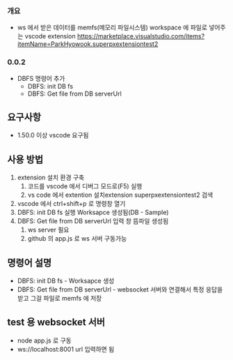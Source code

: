 ### 개요
- ws 에서 받은 데이터를 memfs(메모리 파일시스템) workspace 에 파일로 넣어주는 vscode extension
https://marketplace.visualstudio.com/items?itemName=ParkHyowook.superpxextensiontest2


### 0.0.2
- DBFS 명령어 추가
  - DBFS: init DB fs
  - DBFS: Get file from DB serverUrl

## 요구사항
 - 1.50.0 이상 vscode 요구됨

## 사용 방법
1. extension 설치 환경 구축
    1. 코드를 vscode 에서 디버그 모드로(F5) 실행       
    2. vs code 에서 extention 설치extension superpxextensiontest2 검색
2. vscode 에서 ctrl+shift+p 로 명령창 열기
3. DBFS: init DB fs 실행 Worksapce 생성됨(DB - Sample)
4. DBFS: Get file from DB serverUrl 입력 창 뜸파일 생성됨
    1. ws server 필요
    2. github 의 app.js 로 ws 서버 구동가능


## 명령어 설명
- DBFS: init DB fs - Worksapce 생성
- DBFS: Get file from DB serverUrl - websocket 서버와 연결해서 특정 응답을 받고 그걸 파일로 memfs 에 저장

## test 용 websocket 서버
- node app.js 로 구동
- ws://localhost:8001 url 입력하면 됨
